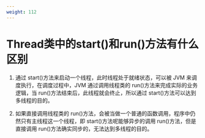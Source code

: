 ```yaml
---
weight: 112
---
```


# Thread类中的start()和run()方法有什么区别

1. 通过 start()方法来启动一个线程，此时线程处于就绪状态，可以被 JVM 来调度执行，在调度过程中，JVM 通过调用线程类的 run()方法来完成实际的业务逻辑，当 run()方法结束后，此线程就会终止，所以通过 start()方法可以达到多线程的目的。

2. 如果直接调用线程类的 run()方法，会被当做一个普通的函数调用，程序中仍然只有主线程这一个线程，即 start()方法呢能够异步的调用 run()方法，但是直接调用 run()方法确实同步的，无法达到多线程的目的。

